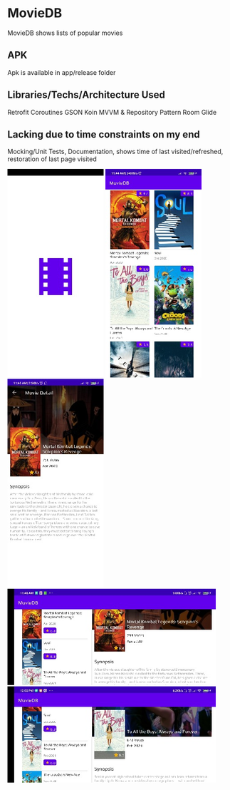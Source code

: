 # MovieDB

MovieDB shows lists of popular movies

## APK

Apk is available in app/release folder

## Libraries/Techs/Architecture Used
Retrofit
Coroutines
GSON
Koin
MVVM & Repository Pattern
Room
Glide

## Lacking due to time constraints on my end
Mocking/Unit Tests,
Documentation,
shows time of last visited/refreshed,
restoration of last page visited

![Image 0](https://github.com/jpascasio1993/exam_moviedb/blob/master/0.jpg)
![Image 1](https://github.com/jpascasio1993/exam_moviedb/blob/master/1.jpg)
![Image 2](https://github.com/jpascasio1993/exam_moviedb/blob/master/2.jpg)
![Image 3](https://github.com/jpascasio1993/exam_moviedb/blob/master/3.jpg)
![Image 4](https://github.com/jpascasio1993/exam_moviedb/blob/master/4.jpg)